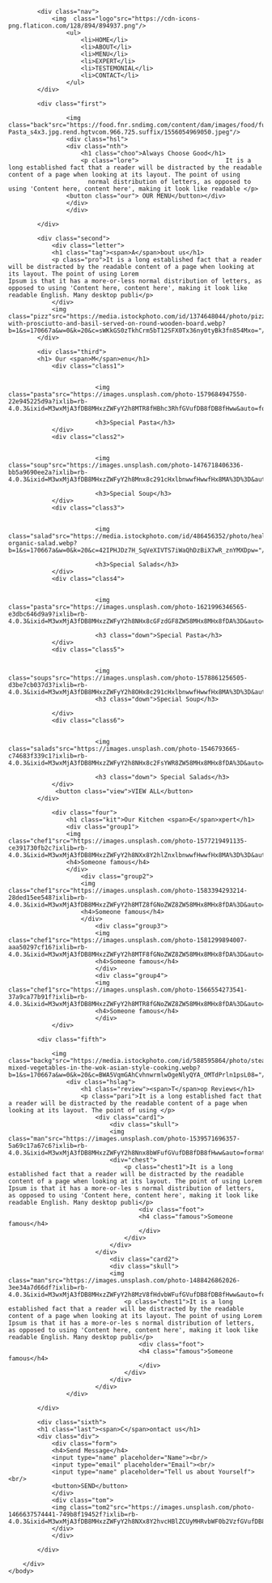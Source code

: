 <html>
	<head>
		<style>
		body{
		margin:0%;
		font-family:Arial, sans-serif;
		}
		.nav{
		width:100%;
		height:70px;
		background-color:black;
		display:flex;
		
		}
		.logo{
		width:60px;
		height:60px;
		padding-top:5px;
		padding-left:40px;
		margin-right:500px;
		}
		.nav ul {
		padding-top:15px;
		list-style-type:none;
		display:flex;
		font-size:14px;
		
		}
		.nav ul li{
		color:white;
		padding-right:50px;
		}
		.nav ul li:hover
		{
		color:red;
		ransition:0.4;
		}
		.first{
		position:absolute;
		width:100%;
		height:300px;
		}
		.back{
		width:100%;
		height:500px;
		}
		.hsl{
		width:100%;
		height:400px;
		background-color:hsla(0,0%,0%,0.3);
		padding-top:100px;
		position:absolute;
		top:1px;
		}
		.nth{
		color:white;
		text-align:center;
		position:absolute;
		top:100px;
		left:100px;
		}
		.choo{
		font-size:60px;
		padding-bottom:30px;
	
		
		}
		.lore{
		position:relative;
		bottom:50px;
		text-align:center;
		right:50px;
		}
		.our{
		position:relative;
		bottom:40px;
		height:40px;
		right:50px;
		width:150px;
		color:white;
		background-color:red;
		border:none;
		text-align:center;
		border-radius:10px;
		}
		
		.second{
		height:300px;
		width:100%;
		margin-top:500px;
		display:flex;
		}
		.letter{
		height:450px;
		width:400px;
		padding-left:200px;
		padding-top:30px;
		}
		span{
		color:red;
		}
		.pizz{
		height:250px;
		width:450px;
		padding-left:100px;
		padding-top:45px;
		}
		.pro{
		font-size:18px;
		}
		.tag{
		font-size:40px;
		}
		.third{
		width:100%;
		height:600px;
		margin-top:100px;
		}
		.third h1{
		text-align:center;
		}
		.class1{
		height:300px;
		width:400px;
		padding-left:200px;
		position:absolute;
		}
		.pasta{
		height:200px;
		width:300px;
		}
		h3{
		padding-left:80px;
		}
		.class2{
		height:300px;
		width:400px;
		padding-left:200px;
		position:absolute;
		left:330px;
		}
		.soup{
		height:200px;
		width:300px;
		}
		h3{
		padding-left:80px;
		}
		.class3{
		height:300px;
		width:400px;
		padding-left:200px;
		position:absolute;
		left:650px;
		}
		.salad{
		height:200px;
		width:300px;
		}
		h3{
		padding-left:80px;
		}
		.class4{
		height:300px;
		width:400px;
		padding-left:200px;
		position:absolute;
		top:1350px;
		}
		.pasta{
		height:200px;
		width:300px;
		}
		h3{
		padding-left:80px;
		}
		.class5{
		height:300px;
		width:400px;
		padding-left:200px;
		position:absolute;
		left:330px;
		top:1350px;
		}
		.soups{
		height:200px;
		width:300px;
		}
		h3{
		padding-left:80px;
		}
		.class6{
		height:300px;
		width:400px;
		padding-left:200px;
		position:absolute;
		left:650px;
		top:1350px;
		}
		.salads{
		height:200px;
		width:300px;
		}
		h3{
		padding-left:80px;
		
		}
		.view
		{
		height:40px;
		width:150px;
		margin-top:590px;
		margin-left:600px;
		background:red;
		border:none;
		color:white;
		}
		.four
		{
		height:340px;
		width:100%;
		margin-top:100px;
		}
		.group1{
		height:200px;
		width:400px;
		padding-left:150px;
		position:absolute;
		}
		.chef1{
		height:200px;
		width:250px;
		}
		.kit{
		text-align:center;
		margin-top:80px;
		}
		h4{
		padding-left:70px;
		}
		.group2{
		height:200px;
		width:400px;
		padding-left:150px;
		position:absolute;
		left:280px;
		}
		.chef1{
		height:200px;
		width:250px;
		}
		.kit{
		text-align:center;
		margin-top:120px;
		}
		h4{
		padding-left:70px;
		}
		.group3{
		height:200px;
		width:400px;
		padding-left:150px;
		position:absolute;
		left:550px;
		}
		.chef1{
		height:200px;
		width:250px;
		}
		.kit{
		text-align:center;
		margin-top:80px;
		}
		h4{
		padding-left:70px;
		}
		.group4{
		height:200px;
		width:400px;
		padding-left:150px;
		position:absolute;
		left:840px;
		}
		.chef1{
		height:200px;
		width:250px;
		}
		.kit{
		text-align:center;
		margin-top:80px;
		}
		h4{
		padding-left:70px;
		}
		.fifth{
		width:100%;
		height:450px;
		
		}
		.backg{
		width:1200px;
		height:450px;
		padding-left:100px;
		}
		.hslag{
		width:1200px;
		height:450px;
		
		background-color:hsla(0,0%,0%,0.3);
		position:absolute;
		top:2010px;
		left:100px;
		}
		.review{
		text-align:center;
		color:white;
		}
		.pari{
		padding-bottom:-60px;
		text-align:center;
		color:white;
		}
		.card1{
		height:280px;
		width:400px;
		background-color:white;
		margin-left:60px;
		position:absolute;
		margin-bottom:20px;
		}
		.man{
		margin-top:5px;
		height:60px;
		width:60px;
		border-radius:50px;
		margin-left:150px;
		}
		.chest1{
		width:300px;
		text-align:center;
		margin-left:30px;
		}
		.famous{
		
		margin-left:50px;
		color:red;
		
		}
		.card2{
		height:280px;
		width:400px;
		background-color:white;
		position:absolute;
		left:800px;
		top:2120px;
		}
		.man{
		margin-top:5px;
		height:60px;
		width:60px;
		border-radius:50px;
		margin-left:150px;
		}
		.chest1{
		width:300px;
		text-align:center;
		margin-left:30px;
		}
		.famous{
		
		margin-left:50px;
		color:red;
		
		}
		.sixth{
		height:500px;
		width:100%;
		
		}
		.last{
		text-align:center;
		
		}
		.div{
		display:flex;
		}
		.form{
		padding-left:200px;
		}
		input{
		height:30px;
		width:350px;
		margin-bottom:15px;
		}
		.tom{
		
		
		margin-left:100px;
		
		}
		button{
		color:white;
		border:none;
		background-color:red;
		height:30px;
width:100px;
		border-radius:10px;
		}
		.tom2{
		margin-top:20px;
		width:600px;
		height:180px;
		}
		</style>
	</head>
	<body>
		<div class="main">
		
			<div class="nav">
				<img  class="logo"src="https://cdn-icons-png.flaticon.com/128/894/894937.png"/>
					<ul>
						<li>HOME</li>
						<li>ABOUT</li>
						<li>MENU</li>
						<li>EXPERT</li>
						<li>TESTEMONIAL</li>
						<li>CONTACT</li>
					</ul>
			</div>
			
			<div class="first">
				
					<img class="back"src="https://food.fnr.sndimg.com/content/dam/images/food/fullset/2019/4/23/0/WU2206_Steakhouse-Pasta_s4x3.jpg.rend.hgtvcom.966.725.suffix/1556054969050.jpeg"/>
					<div class="hsl">
					<div class="nth">
						<h1 class="choo">Always Choose Good</h1>
						<p class="lore">                        It is a long established fact that a reader will be distracted by the readable content of a page when looking at its layout. The point of using 
	                      normal distribution of letters, as opposed to using 'Content here, content here', making it look like readable </p>
					<button class="our"> OUR MENU</button></div>
					</div>
					</div>
					
			</div>
			
			<div class="second">
				<div class="letter">
				<h1 class="tag"><span>A</span>bout us</h1>
				<p class="pro">It is a long established fact that a reader will be distracted by the readable content of a page when looking at its layout. The point of using Lorem 
	Ipsum is that it has a more-or-less normal distribution of letters, as opposed to using 'Content here, content here', making it look like readable English. Many desktop publi</p>
				</div>
				<img class="pizz"src="https://media.istockphoto.com/id/1374648044/photo/pizza-with-prosciutto-and-basil-served-on-round-wooden-board.webp?b=1&s=170667a&w=0&k=20&c=sWKkGS0zTkhCrm5bT12SFX0Tx36ny0tyBk3fn854Mxo="/>
			</div>
			
			<div class="third">
			<h1> Our <span>M</span>enu</h1>
				<div class="class1">
					
						
							<img class="pasta"src="https://images.unsplash.com/photo-1579684947550-22e945225d9a?ixlib=rb-4.0.3&ixid=M3wxMjA3fDB8MHxzZWFyY2h8MTR8fHBhc3RhfGVufDB8fDB8fHww&auto=format&fit=crop&w=500&q=60"/>
							
							<h3>Special Pasta</h3>
				</div>
				<div class="class2">
					
						
							<img class="soup"src="https://images.unsplash.com/photo-1476718406336-bb5a9690ee2a?ixlib=rb-4.0.3&ixid=M3wxMjA3fDB8MHxzZWFyY2h8Mnx8c291cHxlbnwwfHwwfHx8MA%3D%3D&auto=format&fit=crop&w=500&q=60"/>
							
							<h3>Special Soup</h3>
				</div>
				<div class="class3">
					
						
							<img class="salad"src="https://media.istockphoto.com/id/486456352/photo/healthy-organic-salad.webp?b=1&s=170667a&w=0&k=20&c=42IPHJDz7H_SqVeXIVTS7iWaQhDzBiX7wR_znYMXDpw="/>
							
							<h3>Special Salads</h3>
				</div>
				<div class="class4">
					
						
							<img class="pasta"src="https://images.unsplash.com/photo-1621996346565-e3dbc646d9a9?ixlib=rb-4.0.3&ixid=M3wxMjA3fDB8MHxzZWFyY2h8NHx8cGFzdGF8ZW58MHx8MHx8fDA%3D&auto=format&fit=crop&w=500&q=60"/>
							
							<h3 class="down">Special Pasta</h3>
				</div>
				<div class="class5">
					
						
							<img class="soups"src="https://images.unsplash.com/photo-1578861256505-d3be7cb037d3?ixlib=rb-4.0.3&ixid=M3wxMjA3fDB8MHxzZWFyY2h8OHx8c291cHxlbnwwfHwwfHx8MA%3D%3D&auto=format&fit=crop&w=500&q=60"/>
							<h3 class="down">Special Soup</h3>
							
				</div>
				<div class="class6">
					
						
							<img class="salads"src="https://images.unsplash.com/photo-1546793665-c74683f339c1?ixlib=rb-4.0.3&ixid=M3wxMjA3fDB8MHxzZWFyY2h8NHx8c2FsYWR8ZW58MHx8MHx8fDA%3D&auto=format&fit=crop&w=500&q=60"/>
							
							<h3 class="down"> Special Salads</h3>
				</div>
				 <button class="view">VIEW ALL</button>
			</div>
			
				<div class="four">
					<h1 class="kit">Our Kitchen <span>E</span>xpert</h1>
					<div class="group1">
					<img class="chef1"src="https://images.unsplash.com/photo-1577219491135-ce391730fb2c?ixlib=rb-4.0.3&ixid=M3wxMjA3fDB8MHxzZWFyY2h8NXx8Y2hlZnxlbnwwfHwwfHx8MA%3D%3D&auto=format&fit=crop&w=500&q=60"/>
					<h4>Someone famous</h4>
					</div>
						<div class="group2">
						<img class="chef1"src="https://images.unsplash.com/photo-1583394293214-28ded15ee548?ixlib=rb-4.0.3&ixid=M3wxMjA3fDB8MHxzZWFyY2h8MTZ8fGNoZWZ8ZW58MHx8MHx8fDA%3D&auto=format&fit=crop&w=500&q=60"/>
						<h4>Someone famous</h4>
						</div>
							<div class="group3">
							<img class="chef1"src="https://images.unsplash.com/photo-1581299894007-aaa50297cf16?ixlib=rb-4.0.3&ixid=M3wxMjA3fDB8MHxzZWFyY2h8MTF8fGNoZWZ8ZW58MHx8MHx8fDA%3D&auto=format&fit=crop&w=500&q=60"/>
							<h4>Someone famous</h4>
							</div>
							<div class="group4">
							<img class="chef1"src="https://images.unsplash.com/photo-1566554273541-37a9ca77b91f?ixlib=rb-4.0.3&ixid=M3wxMjA3fDB8MHxzZWFyY2h8MTR8fGNoZWZ8ZW58MHx8MHx8fDA%3D&auto=format&fit=crop&w=500&q=60"/>
							<h4>Someone famous</h4>
							</div>
				</div>
			
			<div class="fifth">
				
				<img class="backg"src="https://media.istockphoto.com/id/588595864/photo/steaming-mixed-vegetables-in-the-wok-asian-style-cooking.webp?b=1&s=170667a&w=0&k=20&c=BWA5VqmGAhCvhnwrmlwOgeNlyQYA_OMTdPrln1psL08="/>
					<div class="hslag">
						<h1 class="review"><span>T</span>op Reviews</h1>
						<p class="pari">It is a long established fact that a reader will be distracted by the readable content of a page when looking at its layout. The point of using </p>
							<div class="card1">
								<div class="skull">
								<img class="man"src="https://images.unsplash.com/photo-1539571696357-5a69c17a67c6?ixlib=rb-4.0.3&ixid=M3wxMjA3fDB8MHxzZWFyY2h8Nnx8bWFufGVufDB8fDB8fHww&auto=format&fit=crop&w=500&q=60"/>
								<div="chest">
									<p class="chest1">It is a long established fact that a reader will be distracted by the readable content of a page when looking at its layout. The point of using Lorem 
	Ipsum is that it has a more-or-les s normal distribution of letters, as opposed to using 'Content here, content here', making it look like readable English. Many desktop publi</p>
										<div class="foot">
										<h4 class="famous">Someone famous</h4>
										</div>
									</div>
								</div>
							</div>
								<div class="card2">
								<div class="skull">
								<img class="man"src="https://images.unsplash.com/photo-1488426862026-3ee34a7d66df?ixlib=rb-4.0.3&ixid=M3wxMjA3fDB8MHxzZWFyY2h8MzV8fHdvbWFufGVufDB8fDB8fHww&auto=format&fit=crop&w=500&q=60"/>
									<p class="chest1">It is a long established fact that a reader will be distracted by the readable content of a page when looking at its layout. The point of using Lorem 
	Ipsum is that it has a more-or-les s normal distribution of letters, as opposed to using 'Content here, content here', making it look like readable English. Many desktop publi</p>
										<div class="foot">
										<h4 class="famous">Someone famous</h4>
										</div>
									</div>
								</div>
							</div>
					</div>
				
			</div>
			
			<div class="sixth">
			<h1 class="last"><span>C</span>ontact us</h1>
			<div class="div">
				<div class="form">
				<h4>Send Message</h4>
				<input type="name" placeholder="Name"><br/>
				<input type="email" placeholder="Email"><br/>
				<input type="name" placeholder="Tell us about Yourself"><br/>
				<button>SEND</button>
				</div>
				<div class="tom">
				<img class="tom2"src="https://images.unsplash.com/photo-1466637574441-749b8f19452f?ixlib=rb-4.0.3&ixid=M3wxMjA3fDB8MHxzZWFyY2h8NXx8Y2hvcHBlZCUyMHRvbWF0b2VzfGVufDB8fDB8fHww&auto=format&fit=crop&w=500&q=60"/>
				</div>
				</div>
				
			</div>
			
		</div>
	</body>
</html>

